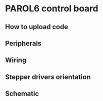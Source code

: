 # PAROL6 control board

## How to upload code

## Peripherals

## Wiring

## Stepper drivers orientation

## Schematic